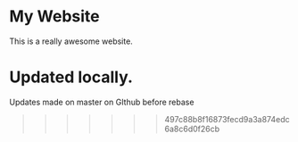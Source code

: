 # My Website

This is a really awesome website.



Updated locally.
=======
Updates made on master on GIthub before rebase
>>>>>>> 497c88b8f16873fecd9a3a874edc6a8c6d0f26cb
